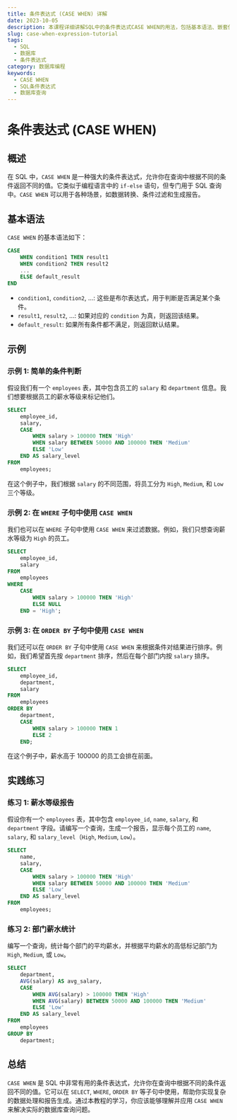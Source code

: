 ```yaml
---
title: 条件表达式 (CASE WHEN) 详解
date: 2023-10-05
description: 本课程详细讲解SQL中的条件表达式CASE WHEN的用法，包括基本语法、嵌套使用、以及在实际数据库查询中的应用。
slug: case-when-expression-tutorial
tags:
  - SQL
  - 数据库
  - 条件表达式
category: 数据库编程
keywords:
  - CASE WHEN
  - SQL条件表达式
  - 数据库查询
---
```


# 条件表达式 (CASE WHEN)

## 概述

在 SQL 中，`CASE WHEN` 是一种强大的条件表达式，允许你在查询中根据不同的条件返回不同的值。它类似于编程语言中的 `if-else` 语句，但专门用于 SQL 查询中。`CASE WHEN` 可以用于各种场景，如数据转换、条件过滤和生成报告。

## 基本语法

`CASE WHEN` 的基本语法如下：

```sql
CASE
    WHEN condition1 THEN result1
    WHEN condition2 THEN result2
    ...
    ELSE default_result
END
```

- `condition1`, `condition2`, ...: 这些是布尔表达式，用于判断是否满足某个条件。
- `result1`, `result2`, ...: 如果对应的 `condition` 为真，则返回该结果。
- `default_result`: 如果所有条件都不满足，则返回默认结果。

## 示例

### 示例 1: 简单的条件判断

假设我们有一个 `employees` 表，其中包含员工的 `salary` 和 `department` 信息。我们想要根据员工的薪水等级来标记他们。

```sql
SELECT 
    employee_id,
    salary,
    CASE
        WHEN salary > 100000 THEN 'High'
        WHEN salary BETWEEN 50000 AND 100000 THEN 'Medium'
        ELSE 'Low'
    END AS salary_level
FROM 
    employees;
```

在这个例子中，我们根据 `salary` 的不同范围，将员工分为 `High`, `Medium`, 和 `Low` 三个等级。

### 示例 2: 在 `WHERE` 子句中使用 `CASE WHEN`

我们也可以在 `WHERE` 子句中使用 `CASE WHEN` 来过滤数据。例如，我们只想查询薪水等级为 `High` 的员工。

```sql
SELECT 
    employee_id,
    salary
FROM 
    employees
WHERE
    CASE
        WHEN salary > 100000 THEN 'High'
        ELSE NULL
    END = 'High';
```

### 示例 3: 在 `ORDER BY` 子句中使用 `CASE WHEN`

我们还可以在 `ORDER BY` 子句中使用 `CASE WHEN` 来根据条件对结果进行排序。例如，我们希望首先按 `department` 排序，然后在每个部门内按 `salary` 排序。

```sql
SELECT 
    employee_id,
    department,
    salary
FROM 
    employees
ORDER BY 
    department,
    CASE
        WHEN salary > 100000 THEN 1
        ELSE 2
    END;
```

在这个例子中，薪水高于 100000 的员工会排在前面。

## 实践练习

### 练习 1: 薪水等级报告

假设你有一个 `employees` 表，其中包含 `employee_id`, `name`, `salary`, 和 `department` 字段。请编写一个查询，生成一个报告，显示每个员工的 `name`, `salary`, 和 `salary_level`（`High`, `Medium`, `Low`）。

```sql
SELECT 
    name,
    salary,
    CASE
        WHEN salary > 100000 THEN 'High'
        WHEN salary BETWEEN 50000 AND 100000 THEN 'Medium'
        ELSE 'Low'
    END AS salary_level
FROM 
    employees;
```

### 练习 2: 部门薪水统计

编写一个查询，统计每个部门的平均薪水，并根据平均薪水的高低标记部门为 `High`, `Medium`, 或 `Low`。

```sql
SELECT 
    department,
    AVG(salary) AS avg_salary,
    CASE
        WHEN AVG(salary) > 100000 THEN 'High'
        WHEN AVG(salary) BETWEEN 50000 AND 100000 THEN 'Medium'
        ELSE 'Low'
    END AS salary_level
FROM 
    employees
GROUP BY 
    department;
```

## 总结

`CASE WHEN` 是 SQL 中非常有用的条件表达式，允许你在查询中根据不同的条件返回不同的值。它可以在 `SELECT`, `WHERE`, `ORDER BY` 等子句中使用，帮助你实现复杂的数据处理和报告生成。通过本教程的学习，你应该能够理解并应用 `CASE WHEN` 来解决实际的数据库查询问题。